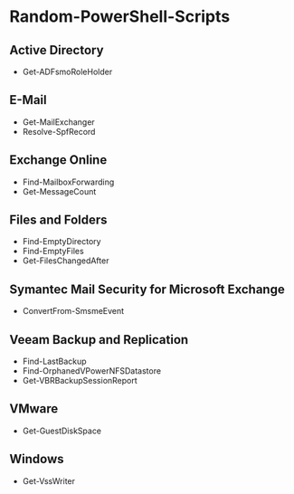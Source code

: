# Random-PowerShell-Scripts

<h2>Active Directory</h2>

- Get-ADFsmoRoleHolder</br>

<h2>E-Mail</h2>

- Get-MailExchanger
- Resolve-SpfRecord

<h2>Exchange Online</h2>

- Find-MailboxForwarding</br>
- Get-MessageCount</br>

<h2>Files and Folders</h2>

- Find-EmptyDirectory
- Find-EmptyFiles
- Get-FilesChangedAfter

<h2>Symantec Mail Security for Microsoft Exchange</h2>

- ConvertFrom-SmsmeEvent</br>

<h2>Veeam Backup and Replication</h2>

- Find-LastBackup</br>
- Find-OrphanedVPowerNFSDatastore</br>
- Get-VBRBackupSessionReport</br>

<h2>VMware</h2>

- Get-GuestDiskSpace</br>

<h2>Windows</h2>

- Get-VssWriter